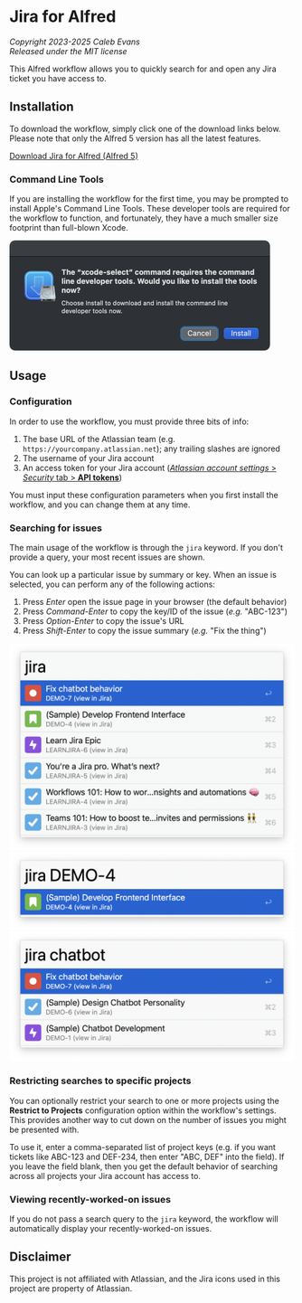 # Jira for Alfred

*Copyright 2023-2025 Caleb Evans*  
*Released under the MIT license*

This Alfred workflow allows you to quickly search for and open any Jira ticket
you have access to.

## Installation

To download the workflow, simply click one of the download links below. Please
note that only the Alfred 5 version has all the latest features.

[Download Jira for Alfred (Alfred 5)][workflow-download-alfred5]

[workflow-download-alfred5]: https://github.com/caleb531/jira-for-alfred/raw/main/Jira%20for%20Alfred%20(Alfred%205).alfredworkflow

### Command Line Tools

If you are installing the workflow for the first time, you may be prompted to
install Apple's Command Line Tools. These developer tools are required
for the workflow to function, and fortunately, they have a much smaller size
footprint than full-blown Xcode.

<img src="screenshot-clt-installer.png" alt="Prompt to install Apple's Command Line Tools" width="461" />

## Usage

### Configuration

In order to use the workflow, you must provide three bits of info:

1. The base URL of the Atlassian team (e.g.
   `https://yourcompany.atlassian.net`); any trailing slashes are ignored
2. The username of your Jira account
3. An access token for your Jira account ([*Atlassian account settings* > *Security* tab > **API tokens**][api-tokens])

You must input these configuration parameters when you first install the
workflow, and you can change them at any time.

[api-tokens]: https://id.atlassian.com/manage-profile/security/api-tokens

### Searching for issues

The main usage of the workflow is through the `jira` keyword. If you don't provide a query, your most recent issues are shown.

You can look up a particular issue by summary or key. When an issue is selected,
you can perform any of the following actions:

1. Press *Enter* open the issue page in your browser (the default behavior)
2. Press *Command-Enter* to copy the key/ID of the issue (*e.g.*
   "ABC-123")
3. Press *Option-Enter* to copy the issue's URL
3. Press *Shift-Enter* to copy the issue summary (*e.g.* "Fix the thing")

![Showing recent issues](screenshot-recent.png)
![Looking up an issue by key](screenshot-key.png)
![Searching for issues whose summary contains the keyword](screenshot-summary.png)

### Restricting searches to specific projects

You can optionally restrict your search to one or more projects using the
**Restrict to Projects** configuration option within the workflow's settings.
This provides another way to cut down on the number of issues you might be
presented with.

To use it, enter a comma-separated list of project keys (e.g. if you want
tickets like ABC-123 and DEF-234, then enter "ABC, DEF" into the field). If you
leave the field blank, then you get the default behavior of searching across all
projects your Jira account has access to.

### Viewing recently-worked-on issues

If you do not pass a search query to the `jira` keyword, the workflow will
automatically display your recently-worked-on issues.

## Disclaimer

This project is not affiliated with Atlassian, and the Jira icons used in this
project are property of Atlassian.
